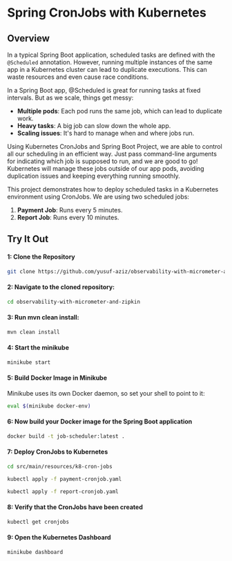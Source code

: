 #  Spring CronJobs with Kubernetes

## Overview

In a typical Spring Boot application, scheduled tasks are defined with the `@Scheduled` annotation. However, running multiple instances of the same app in a Kubernetes cluster can lead to duplicate executions. This can waste resources and even cause race conditions. 

In a Spring Boot app, @Scheduled is great for running tasks at fixed intervals. But as we scale, things get messy:
- **Multiple pods**: Each pod runs the same job, which can lead to duplicate work.
- **Heavy tasks**: A big job can slow down the whole app.
- **Scaling issues**: It's hard to manage when and where jobs run.

Using Kubernetes CronJobs and Spring Boot Project, we are able to control all our scheduling in an efficient way. Just pass command-line arguments for indicating which job is supposed to run, and we are good to go! Kubernetes will manage these jobs outside of our app pods, avoiding duplication issues and keeping everything running smoothly.

This project demonstrates how to deploy scheduled tasks in a Kubernetes environment using CronJobs. We are using two scheduled jobs:
1. **Payment Job**: Runs every 5 minutes.
2. **Report Job**: Runs every 10 minutes.

## Try It Out

#### 1: Clone the Repository
```bash
git clone https://github.com/yusuf-aziz/observability-with-micrometer-and-zipkin.git
```

#### 2: Navigate to the cloned repository:
```bash
cd observability-with-micrometer-and-zipkin
```

#### 3: Run mvn clean install:
```bash
mvn clean install
```

#### 4: Start the minikube
```bash
minikube start
```

#### 5: Build Docker Image in Minikube
Minikube uses its own Docker daemon, so set your shell to point to it:

```bash
eval $(minikube docker-env)
```

#### 6: Now build your Docker image for the Spring Boot application
```bash
docker build -t job-scheduler:latest .
```

#### 7: Deploy CronJobs to Kubernetes
```bash
cd src/main/resources/k8-cron-jobs

kubectl apply -f payment-cronjob.yaml

kubectl apply -f report-cronjob.yaml
```

#### 8: Verify that the CronJobs have been created
```bash
kubectl get cronjobs

```

#### 9: Open the Kubernetes Dashboard
```bash
minikube dashboard

```






